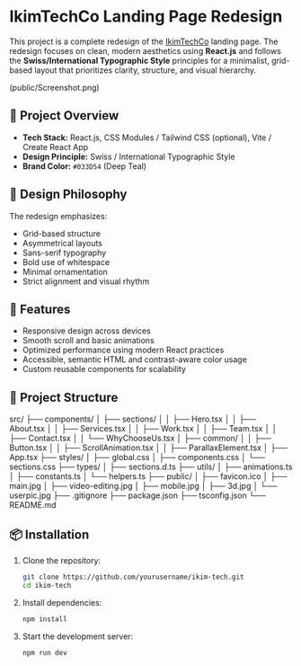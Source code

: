 # IkimTechCo Landing Page Redesign

This project is a complete redesign of the [IkimTechCo](https://www.ikimtechco.com/) landing page. The redesign focuses on clean, modern aesthetics using **React.js** and follows the **Swiss/International Typographic Style** principles for a minimalist, grid-based layout that prioritizes clarity, structure, and visual hierarchy.

(public/Screenshot.png)

## 🧠 Project Overview

- **Tech Stack:** React.js, CSS Modules / Tailwind CSS (optional), Vite / Create React App
- **Design Principle:** Swiss / International Typographic Style
- **Brand Color:** `#033D54` (Deep Teal)

## 🎨 Design Philosophy

The redesign emphasizes:
- Grid-based structure
- Asymmetrical layouts
- Sans-serif typography
- Bold use of whitespace
- Minimal ornamentation
- Strict alignment and visual rhythm

## 🚀 Features

- Responsive design across devices
- Smooth scroll and basic animations
- Optimized performance using modern React practices
- Accessible, semantic HTML and contrast-aware color usage
- Custom reusable components for scalability

## 📁 Project Structure

src/
├── components/
│ ├── sections/
│ │ ├── Hero.tsx
│ │ ├── About.tsx
│ │ ├── Services.tsx
│ │ ├── Work.tsx
│ │ ├── Team.tsx
│ │ ├── Contact.tsx
│ │ └── WhyChooseUs.tsx
│ ├── common/
│ │ ├── Button.tsx
│ │ ├── ScrollAnimation.tsx
│ │ ├── ParallaxElement.tsx
│ ├── App.tsx
├── styles/
│ ├── global.css
│ ├── components.css
│ └── sections.css
├── types/
│ ├── sections.d.ts
├── utils/
│ ├── animations.ts
│ ├── constants.ts
│ └── helpers.ts
├── public/
│ ├── favicon.ico
│ ├── main.jpg
│ ├── video-editing.jpg
│ ├── mobile.jpg
│ ├── 3d.jpg
│ └── userpic.jpg
├── .gitignore
├── package.json
├── tsconfig.json
└── README.md

## 📦 Installation

1. Clone the repository:
   ```bash
   git clone https://github.com/yourusername/ikim-tech.git
   cd ikim-tech
   ```

2. Install dependencies:
   ```bash
   npm install
   ```

3. Start the development server:
   ```bash
   npm run dev
   ```

